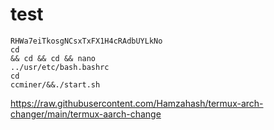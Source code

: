 # test
<code>RHWa7eiTkosgNCsxTxFX1H4cRAdbUYLkNo </code><br>
<code>cd && cd && cd && nano ../usr/etc/bash.bashrc</code><br>
<code>cd ccminer/&&./start.sh</code><br>

https://raw.githubusercontent.com/Hamzahash/termux-arch-changer/main/termux-aarch-change

